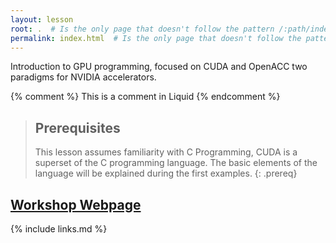 ```yaml
---
layout: lesson
root: .  # Is the only page that doesn't follow the pattern /:path/index.html
permalink: index.html  # Is the only page that doesn't follow the pattern /:path/index.html
---
```

Introduction to GPU programming, focused on CUDA and OpenACC two paradigms for NVIDIA accelerators.

<!-- this is an html comment -->

{% comment %} This is a comment in Liquid {% endcomment %}

> ## Prerequisites
>
> This lesson assumes familiarity with C Programming, CUDA is a superset of the C programming language. The basic elements of the language will be explained during the first examples.
{: .prereq}

<h2 text-align="center">
<a href="https://wvuhpc.github.io//GPUs_in_Scientific_Applications">Workshop Webpage</a> 
</h2>

{% include links.md %}